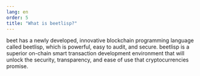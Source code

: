 ```yaml
---
lang: en
order: 5
title: "What is beetlisp?"
---
```


beet has a newly developed, innovative blockchain programming language called beetlisp, which is powerful, easy to audit, and secure. beetlisp is a superior on-chain smart transaction development environment that will unlock the security, transparency, and ease of use that cryptocurrencies promise.
